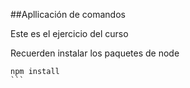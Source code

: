 ##Apllicación de comandos

Este es el ejercicio del curso

Recuerden instalar los paquetes de node

````
npm install
```